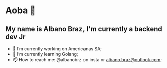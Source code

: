 <h1> Aoba 👋 </h1>

<h2>My name is Albano Braz, I'm currently a backend dev Jr</h2>



- 🔭 I’m currently working on Americanas SA;
- 🌱 I’m currently learning Golang;
- 📫 How to reach me: @albanobrz on insta or albano.braz@outlook.com;
